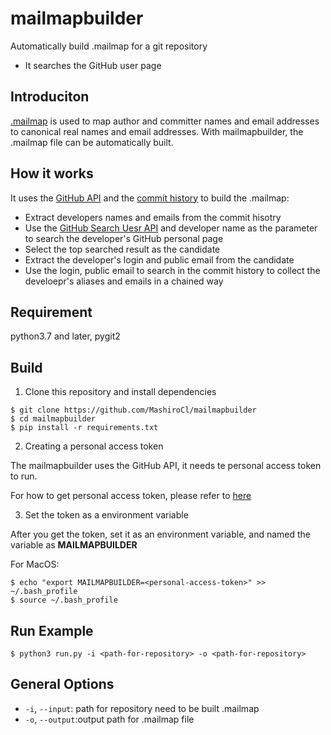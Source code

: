 # mailmapbuilder

Automatically build .mailmap for a git repository
- It searches the GitHub user page 

## Introduciton
[.mailmap](https://git-scm.com/docs/gitmailmap) is used to map author and committer names and email addresses to canonical real names and email addresses. 
With mailmapbuilder, the .mailmap file can be automatically built.

## How it works
It uses the [GitHub API](https://docs.github.com/en/rest/quickstart) and the [commit history](https://git-scm.com/book/en/v2/Git-Basics-Viewing-the-Commit-History)
to build the .mailmap:
- Extract developers names and emails from the commit hisotry
- Use the [GitHub Search Uesr API](https://docs.github.com/en/rest/search#search-users) and developer name as the parameter to search the developer's GitHub personal page
- Select the top searched result as the candidate
- Extract the developer's login and public email from the candidate
- Use the login, public email to search in the commit history to collect the develoepr's aliases and emails in a chained way

## Requirement
python3.7 and later, pygit2

## Build
1. Clone this repository and install dependencies

```
$ git clone https://github.com/MashiroCl/mailmapbuilder
$ cd mailmapbuilder
$ pip install -r requirements.txt
```

2. Creating a personal access token

The mailmapbuilder uses the GitHub API, it needs te personal access token to run.

For how to get personal access token, please refer to [here](https://docs.github.com/en/authentication/keeping-your-account-and-data-secure/creating-a-personal-access-token)

3. Set the token as a environment variable

After you get the token, set it as an environment variable, and named the variable as **MAILMAPBUILDER**

For MacOS:
```
$ echo "export MAILMAPBUILDER=<personal-access-token>" >> ~/.bash_profile
$ source ~/.bash_profile
```

## Run Example
```
$ python3 run.py -i <path-for-repository> -o <path-for-repository>
```

## General Options
- `-i`, `--input`: path for repository need to be built .mailmap
- `-o`, `--output`:output path for .mailmap file


